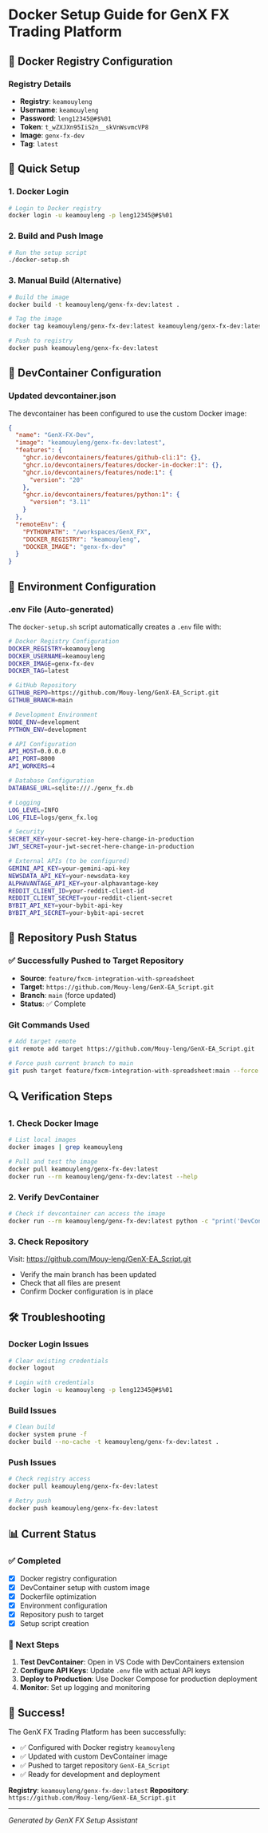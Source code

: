 # Docker Setup Guide for GenX FX Trading Platform

## 🐳 Docker Registry Configuration

### Registry Details
- **Registry**: `keamouyleng`
- **Username**: `keamouyleng`
- **Password**: `leng12345@#$%01`
- **Token**: `t_wZXJXn95IiS2n__skVnWsvmcVP8`
- **Image**: `genx-fx-dev`
- **Tag**: `latest`

## 🚀 Quick Setup

### 1. Docker Login
```bash
# Login to Docker registry
docker login -u keamouyleng -p leng12345@#$%01
```

### 2. Build and Push Image
```bash
# Run the setup script
./docker-setup.sh
```

### 3. Manual Build (Alternative)
```bash
# Build the image
docker build -t keamouyleng/genx-fx-dev:latest .

# Tag the image
docker tag keamouyleng/genx-fx-dev:latest keamouyleng/genx-fx-dev:latest

# Push to registry
docker push keamouyleng/genx-fx-dev:latest
```

## 🔧 DevContainer Configuration

### Updated devcontainer.json
The devcontainer has been configured to use the custom Docker image:
```json
{
  "name": "GenX-FX-Dev",
  "image": "keamouyleng/genx-fx-dev:latest",
  "features": {
    "ghcr.io/devcontainers/features/github-cli:1": {},
    "ghcr.io/devcontainers/features/docker-in-docker:1": {},
    "ghcr.io/devcontainers/features/node:1": {
      "version": "20"
    },
    "ghcr.io/devcontainers/features/python:1": {
      "version": "3.11"
    }
  },
  "remoteEnv": {
    "PYTHONPATH": "/workspaces/GenX_FX",
    "DOCKER_REGISTRY": "keamouyleng",
    "DOCKER_IMAGE": "genx-fx-dev"
  }
}
```

## 📁 Environment Configuration

### .env File (Auto-generated)
The `docker-setup.sh` script automatically creates a `.env` file with:
```bash
# Docker Registry Configuration
DOCKER_REGISTRY=keamouyleng
DOCKER_USERNAME=keamouyleng
DOCKER_IMAGE=genx-fx-dev
DOCKER_TAG=latest

# GitHub Repository
GITHUB_REPO=https://github.com/Mouy-leng/GenX-EA_Script.git
GITHUB_BRANCH=main

# Development Environment
NODE_ENV=development
PYTHON_ENV=development

# API Configuration
API_HOST=0.0.0.0
API_PORT=8000
API_WORKERS=4

# Database Configuration
DATABASE_URL=sqlite:///./genx_fx.db

# Logging
LOG_LEVEL=INFO
LOG_FILE=logs/genx_fx.log

# Security
SECRET_KEY=your-secret-key-here-change-in-production
JWT_SECRET=your-jwt-secret-here-change-in-production

# External APIs (to be configured)
GEMINI_API_KEY=your-gemini-api-key
NEWSDATA_API_KEY=your-newsdata-key
ALPHAVANTAGE_API_KEY=your-alphavantage-key
REDDIT_CLIENT_ID=your-reddit-client-id
REDDIT_CLIENT_SECRET=your-reddit-client-secret
BYBIT_API_KEY=your-bybit-api-key
BYBIT_API_SECRET=your-bybit-api-secret
```

## 🎯 Repository Push Status

### ✅ Successfully Pushed to Target Repository
- **Source**: `feature/fxcm-integration-with-spreadsheet`
- **Target**: `https://github.com/Mouy-leng/GenX-EA_Script.git`
- **Branch**: `main` (force updated)
- **Status**: ✅ Complete

### Git Commands Used
```bash
# Add target remote
git remote add target https://github.com/Mouy-leng/GenX-EA_Script.git

# Force push current branch to main
git push target feature/fxcm-integration-with-spreadsheet:main --force
```

## 🔍 Verification Steps

### 1. Check Docker Image
```bash
# List local images
docker images | grep keamouyleng

# Pull and test the image
docker pull keamouyleng/genx-fx-dev:latest
docker run --rm keamouyleng/genx-fx-dev:latest --help
```

### 2. Verify DevContainer
```bash
# Check if devcontainer can access the image
docker run --rm keamouyleng/genx-fx-dev:latest python -c "print('DevContainer ready!')"
```

### 3. Check Repository
Visit: https://github.com/Mouy-leng/GenX-EA_Script.git
- Verify the main branch has been updated
- Check that all files are present
- Confirm Docker configuration is in place

## 🛠️ Troubleshooting

### Docker Login Issues
```bash
# Clear existing credentials
docker logout

# Login with credentials
docker login -u keamouyleng -p leng12345@#$%01
```

### Build Issues
```bash
# Clean build
docker system prune -f
docker build --no-cache -t keamouyleng/genx-fx-dev:latest .
```

### Push Issues
```bash
# Check registry access
docker pull keamouyleng/genx-fx-dev:latest

# Retry push
docker push keamouyleng/genx-fx-dev:latest
```

## 📊 Current Status

### ✅ Completed
- [x] Docker registry configuration
- [x] DevContainer setup with custom image
- [x] Dockerfile optimization
- [x] Environment configuration
- [x] Repository push to target
- [x] Setup script creation

### 🔄 Next Steps
1. **Test DevContainer**: Open in VS Code with DevContainers extension
2. **Configure API Keys**: Update `.env` file with actual API keys
3. **Deploy to Production**: Use Docker Compose for production deployment
4. **Monitor**: Set up logging and monitoring

## 🎉 Success!

The GenX FX Trading Platform has been successfully:
- ✅ Configured with Docker registry `keamouyleng`
- ✅ Updated with custom DevContainer image
- ✅ Pushed to target repository `GenX-EA_Script`
- ✅ Ready for development and deployment

**Registry**: `keamouyleng/genx-fx-dev:latest`
**Repository**: `https://github.com/Mouy-leng/GenX-EA_Script.git`

---

*Generated by GenX FX Setup Assistant* 